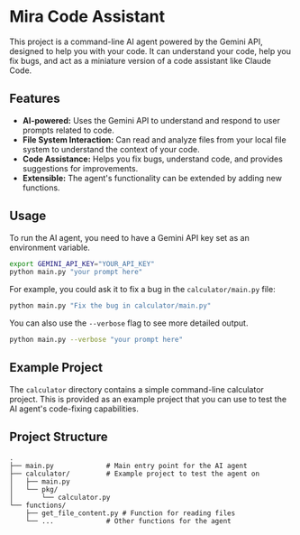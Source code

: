 # Mira Code Assistant

This project is a command-line AI agent powered by the Gemini API, designed to help you with your code. It can understand your code, help you fix bugs, and act as a miniature version of a code assistant like Claude Code.

## Features

*   **AI-powered:** Uses the Gemini API to understand and respond to user prompts related to code.
*   **File System Interaction:** Can read and analyze files from your local file system to understand the context of your code.
*   **Code Assistance:** Helps you fix bugs, understand code, and provides suggestions for improvements.
*   **Extensible:** The agent's functionality can be extended by adding new functions.

## Usage

To run the AI agent, you need to have a Gemini API key set as an environment variable.

```bash
export GEMINI_API_KEY="YOUR_API_KEY"
python main.py "your prompt here"
```

For example, you could ask it to fix a bug in the `calculator/main.py` file:

```bash
python main.py "Fix the bug in calculator/main.py"
```

You can also use the `--verbose` flag to see more detailed output.

```bash
python main.py --verbose "your prompt here"
```

## Example Project

The `calculator` directory contains a simple command-line calculator project. This is provided as an example project that you can use to test the AI agent's code-fixing capabilities.

## Project Structure

```
.
├── main.py             # Main entry point for the AI agent
├── calculator/         # Example project to test the agent on
│   ├── main.py
│   └── pkg/
│       └── calculator.py
└── functions/
    ├── get_file_content.py # Function for reading files
    └── ...             # Other functions for the agent
```
